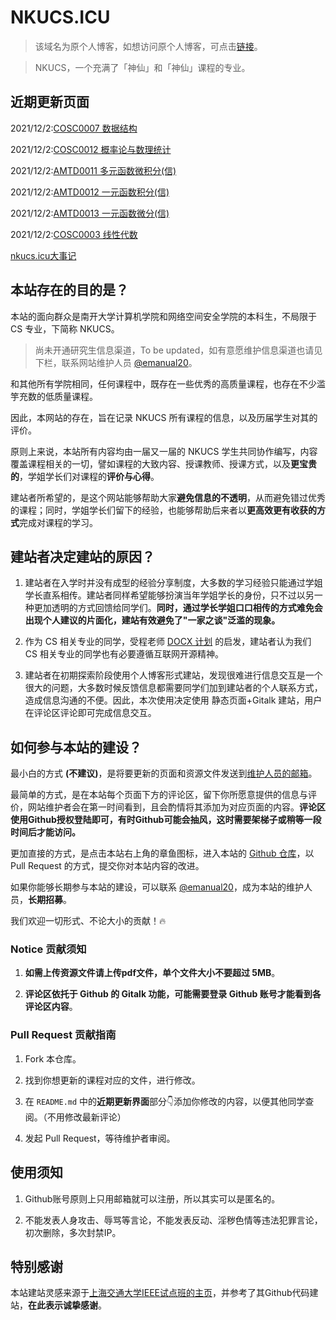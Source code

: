 # NKUCS.ICU

> 该域名为原个人博客，如想访问原个人博客，可点击[链接](https://nkucs.icu/OriginBlog/)。

> NKUCS，一个充满了「神仙」和「神仙」课程的专业。

## 近期更新页面

2021/12/2:[COSC0007 数据结构](/courses/grade-2/COSC0007)

2021/12/2:[COSC0012 概率论与数理统计](/courses/grade-2/COSC0012)

2021/12/2:[AMTD0011 多元函数微积分(信)](/courses/grade-1/AMTD0011)

2021/12/2:[AMTD0012 一元函数积分(信)](/courses/grade-1/AMTD0012)

2021/12/2:[AMTD0013 一元函数微分(信)](/courses/grade-1/AMTD0013)

2021/12/2:[COSC0003 线性代数](/courses/grade-1/COSC0003)

[nkucs.icu大事记](/recent)

## 本站存在的目的是？

本站的面向群众是南开大学计算机学院和网络空间安全学院的本科生，不局限于 CS 专业，下简称 NKUCS。

> 尚未开通研究生信息渠道，To be updated，如有意愿维护信息渠道也请见下栏，联系网站维护人员 [@emanual20](https://github.com/emanual20/)。

和其他所有学院相同，任何课程中，既存在一些优秀的高质量课程，也存在不少滥竽充数的低质量课程。

因此，本网站的存在，旨在记录 NKUCS 所有课程的信息，以及历届学生对其的评价。

原则上来说，本站所有内容均由一届又一届的 NKUCS 学生共同协作编写，内容覆盖课程相关的一切，譬如课程的大致内容、授课教师、授课方式，以及**更宝贵的**，学姐学长们对课程的**评价与心得**。

建站者所希望的，是这个网站能够帮助大家**避免信息的不透明**，从而避免错过优秀的课程；同时，学姐学长们留下的经验，也能够帮助后来者以**更高效更有收获的方式**完成对课程的学习。

## 建站者决定建站的原因？

1. 建站者在入学时并没有成型的经验分享制度，大多数的学习经验只能通过学姐学长直系相传。建站者同样希望能够扮演当年学姐学长的身份，只不过以另一种更加透明的方式回馈给同学们。**同时，通过学长学姐口口相传的方式难免会出现个人建议的片面化，建站有效避免了"一家之谈"泛滥的现象。**

2. 作为 CS 相关专业的同学，受程老师 [DOCX 计划](https://mmcheng.net/docx/) 的启发，建站者认为我们 CS 相关专业的同学也有必要遵循互联网开源精神。

3. 建站者在初期探索阶段使用个人博客形式建站，发现很难进行信息交互是一个很大的问题，大多数时候反馈信息都需要同学们加到建站者的个人联系方式，造成信息沟通的不便。因此，本次使用决定使用 静态页面+Gitalk 建站，用户在评论区评论即可完成信息交互。

## 如何参与本站的建设？

最小白的方式 **(不建议)**，是将要更新的页面和资源文件发送到[维护人员的邮箱](mailto:emanual20@foxmail.com)。

最简单的方式，是在本站每个页面下方的评论区，留下你所愿意提供的信息与评价，网站维护者会在第一时间看到，且会酌情将其添加为对应页面的内容。**评论区使用Github授权登陆即可，有时Github可能会抽风，这时需要架梯子或稍等一段时间后才能访问。**

更加直接的方式，是点击本站右上角的章鱼图标，进入本站的 [Github 仓库](https://github.com/emanual20/emanual20.github.io/)，以 Pull Request 的方式，提交你对本站内容的改进。

如果你能够长期参与本站的建设，可以联系 [@emanual20](https://github.com/emanual20/)，成为本站的维护人员，**长期招募**。

我们欢迎一切形式、不论大小的贡献！🔥

### Notice 贡献须知

1. **如需上传资源文件请上传pdf文件，单个文件大小不要超过 5MB**。

2. **评论区依托于 Github 的 Gitalk 功能，可能需要登录 Github 账号才能看到各评论区内容**。

### Pull Request 贡献指南

1. Fork 本仓库。

2. 找到你想更新的课程对应的文件，进行修改。

3. 在 `README.md` 中的**近期更新界面**部分👇添加你修改的内容，以便其他同学查阅。（不用修改最新评论）

4. 发起 Pull Request，等待维护者审阅。

## 使用须知

1. Github账号原则上只用邮箱就可以注册，所以其实可以是匿名的。

2. 不能发表人身攻击、辱骂等言论，不能发表反动、淫秽色情等违法犯罪言论，初次删除，多次封禁IP。

## 特别感谢

本站建站灵感来源于[上海交通大学IEEE试点班的主页](https://ieee.icu/)，并参考了其Github代码建站，**在此表示诚挚感谢**。